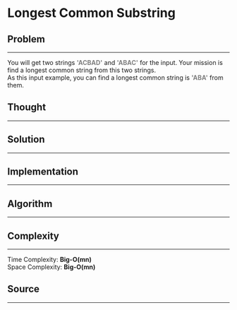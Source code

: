 # Longest Common Substring

## Problem
---
You will get two strings <font color="gray">__'ACBAD'__</font> and <font color="gray">__'ABAC'__</font> for the input. Your mission is find a longest common string from this two strings.<br/>
As this input example, you can find a longest common string is <font color="gray">__'ABA'__</font> from them.

## Thought
---

## Solution
---

## Implementation
---

## Algorithm
---

## Complexity
---
Time Complexity: __Big-O(mn)__
<br/>
Space Complexity: __Big-O(mn)__

## Source
---
```python
```
